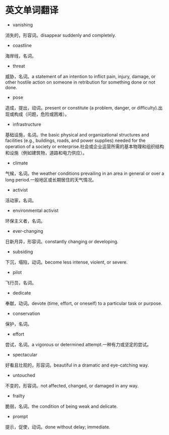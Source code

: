 # 英文单词翻译

* vanishing

消失的，形容词。disappear suddenly and completely.

* coastline

海岸线，名词。

* threat

威胁，名词。a statement of an intention to inflict pain, injury, damage, or other hostile action on someone in retribution for something done or not done.

* pose

造成，提出，动词。present or constitute (a problem, danger, or difficulty).出现或构成（问题，危险或困难）。

* infrastructure

基础设施，名词。the basic physical and organizational structures and facilities (e.g., buildings, roads, and power supplies) needed for the operation of a society or enterprise.社会或企业运营所需的基本物理和组织结构和设施（例如建筑物，道路和电力供应）。

* climate

气候，名词。the weather conditions prevailing in an area in general or over a long period.一般地区或长期居住的天气情况。

* activist

活动家，名词。

* environmental activist

环保主义者，名词。

* ever-changing

日新月异，形容词。constantly changing or developing.

* subsiding

下沉，塌陷，动词。become less intense, violent, or severe.

* pilot

飞行员，名词。

* dedicate

奉献，动词。devote (time, effort, or oneself) to a particular task or purpose.

* conservation

保护，名词。

* effort

尝试，名词。a vigorous or determined attempt.一种有力或坚定的尝试。

* spectacular

好看且壮观的，形容词。beautiful in a dramatic and eye-catching way.

* untouched

不变的，形容词。not affected, changed, or damaged in any way.

* frailty

脆弱，名词。the condition of being weak and delicate.

* prompt

提示，促使，动词。done without delay; immediate.

